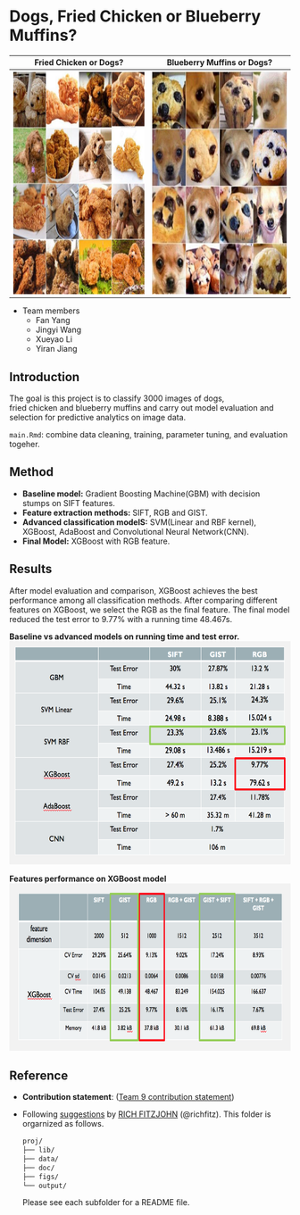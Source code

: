 # Dogs, Fried Chicken or Blueberry Muffins?


Fried Chicken or Dogs?|  Blueberry Muffins or Dogs?  
:-------------------------:|:-------------------------:
<img src="figs/chicken.png" alt="drawing" height = "400px" width="400px"/>  |  <img src="figs/muffin.png" alt="drawing" height = "400px" width="400px"/> 


+ Team members
	+ Fan Yang
	+ Jingyi Wang
	+ Xueyao Li
	+ Yiran Jiang

## Introduction 
The goal is this project is to classify 3000 images of dogs, fried chicken and blueberry muffins and carry out model evaluation and selection for predictive analytics on image data.

`main.Rmd`: combine data cleaning, training, parameter tuning, and evaluation togeher. 

## Method
+ **Baseline model:** Gradient Boosting Machine(GBM) with decision stumps on SIFT features. 
+ **Feature extraction methods:** SIFT, RGB and GIST. 
+ **Advanced classification modelS:** SVM(Linear and RBF kernel), XGBoost, AdaBoost and Convolutional Neural Network(CNN).
+ **Final Model:** XGBoost with RGB feature.

## Results

After model evaluation and comparison, XGBoost achieves the best performance among all classification methods. After comparing different features on XGBoost, we select the RGB as the final feature. The final model reduced the test error to 9.77% with a running time 48.467s.




**Baseline vs advanced models on running time and test error.**
<img src="figs/model.png" alt="drawing" height = "400px" width="800px"/>

**Features performance on XGBoost model**
<img src="figs/feature.png" alt="drawing" height = "300px"  width="800px"/>



## Reference 
+ **Contribution statement**: ([Team 9 contribution statement](doc/a_note_on_contributions.md)) 
+ Following [suggestions](http://nicercode.github.io/blog/2013-04-05-projects/) by [RICH FITZJOHN](http://nicercode.github.io/about/#Team) (@richfitz). This folder is orgarnized as follows.
	
	```
	proj/
	├── lib/
	├── data/
	├── doc/
	├── figs/
	└── output/
	```
	Please see each subfolder for a README file.
